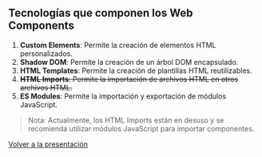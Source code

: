 ## Tecnologías que componen los Web Components

1. **Custom Elements**: Permite la creación de elementos HTML personalizados.
2. **Shadow DOM**: Permite la creación de un árbol DOM encapsulado.
3. **HTML Templates**: Permite la creación de plantillas HTML reutilizables.
4. ~~**HTML Imports**: Permite la importación de archivos HTML en otros archivos HTML.~~
5. **ES Modules**: Permite la importación y exportación de módulos JavaScript.

> Nota: Actualmente, los HTML Imports están en desuso y se recomienda utilizar módulos JavaScript para importar componentes.

[Volver a la presentación](/?slide=12)
